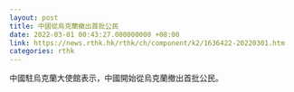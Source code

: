 ```yaml
---
layout: post
title: 中國從烏克蘭撤出首批公民
date: 2022-03-01 00:43:27.000000000 +08:00
link: https://news.rthk.hk/rthk/ch/component/k2/1636422-20220301.htm
categories: rthk
---
```


中國駐烏克蘭大使館表示，中國開始從烏克蘭撤出首批公民。

